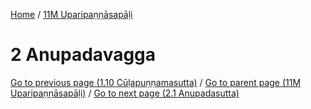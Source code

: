 
[Home](/) / [11M Uparipaṇṇāsapāḷi](../11M.md)

# 2 Anupadavagga


[Go to previous page (1.10 Cūḷapuṇṇamasutta)](1/1.10.md) / [Go to parent page (11M Uparipaṇṇāsapāḷi)](0.md) / [Go to next page (2.1 Anupadasutta)](2/2.1.md)


